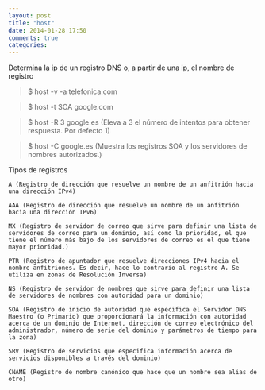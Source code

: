 ```yaml
---
layout: post
title: "host"
date: 2014-01-28 17:50
comments: true
categories: 
---
```

Determina la ip de un registro DNS o, a partir de una ip, el nombre de registro

>$ host -v -a telefonica.com

>$ host -t SOA google.com

>$ host -R 3 google.es (Eleva a 3 el número de intentos para obtener respuesta. Por defecto 1)

>$ host -C google.es (Muestra los registros SOA y los servidores de nombres autorizados.)

Tipos de registros

	A (Registro de dirección que resuelve un nombre de un anfitrión hacia una dirección IPv4)

	AAA (Registro de dirección que resuelve un nombre de un anfitrión hacia una dirección IPv6)

	MX (Registro de servidor de correo que sirve para definir una lista de servidores de correo para un dominio, así como la prioridad, el que tiene el número más bajo de los servidores de correo es el que tiene mayor prioridad.)

	PTR (Registro de apuntador que resuelve direcciones IPv4 hacia el nombre anfitriones. Es decir, hace lo contrario al registro A. Se utiliza en zonas de Resolución Inversa)

	NS (Registro de servidor de nombres que sirve para definir una lista de servidores de nombres con autoridad para un dominio)

	SOA (Registro de inicio de autoridad que especifica el Servidor DNS Maestro (o Primario) que proporcionará la información con autoridad acerca de un dominio de Internet, dirección de correo electrónico del administrador, número de serie del dominio y parámetros de tiempo para la zona)

	SRV (Registro de servicios que especifica información acerca de servicios disponibles a través del dominio)

	CNAME (Registro de nombre canónico que hace que un nombre sea alias de otro)

